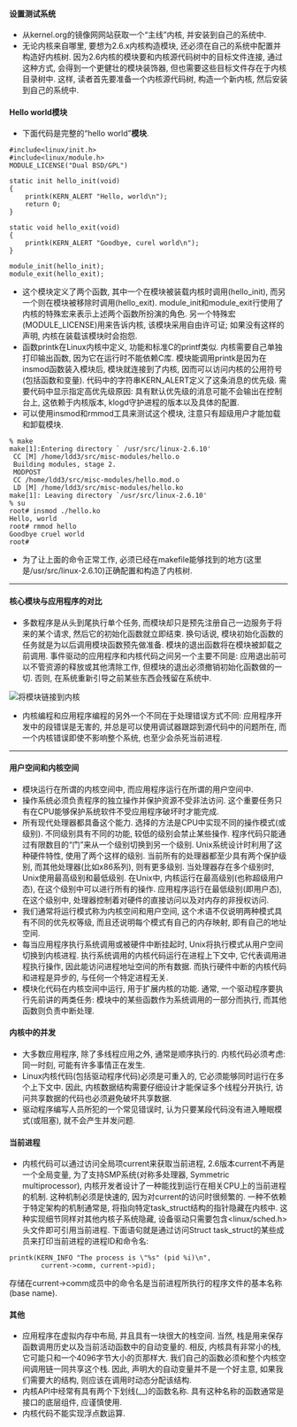 #### 设置测试系统

- 从kernel.org的镜像网网站获取一个“主线”内核, 并安装到自己的系统中. 
- 无论内核来自哪里, 要想为2.6.x内核构造模块, 还必须在自己的系统中配置并构造好内核树. 因为2.6内核的模块要和内核源代码树中的目标文件连接, 通过这种方式, 会得到一个更健壮的模块装饰器, 但也需要这些目标文件存在于内核目录树中. 这样, 读者首先要准备一个内核源代码树, 构造一个新内核, 然后安装到自己的系统中. 

#### Hello world模块

- 下面代码是完整的“hello world”**模块**. 

```
#include<linux/init.h>
#include<linux/module.h>
MODULE_LICENSE("Dual BSD/GPL")

static init hello_init(void)
{
    printk(KERN_ALERT "Hello, world\n");
    return 0;
}

static void hello_exit(void)
{
    printk(KERN_ALERT "Goodbye, curel world\n");
}

module_init(hello_init);
module_exit(hello_exit);
```
- 这个模块定义了两个函数, 其中一个在模块被装载内核时调用(hello_init), 而另一个则在模块被移除时调用(hello_exit). module_init和module_exit行使用了内核的特殊宏来表示上述两个函数所扮演的角色. 另一个特殊宏(MODULE_LICENSE)用来告诉内核, 该模块采用自由许可证; 如果没有这样的声明, 内核在装载该模块时会抱怨. 
- 函数printk在Linux内核中定义, 功能和标准C的printf类似. 内核需要自己单独打印输出函数, 因为它在运行时不能依赖C库. 模块能调用printk是因为在insmod函数装入模块后, 模块就连接到了内核, 因而可以访问内核的公用符号(包括函数和变量). 代码中的字符串KERN_ALERT定义了这条消息的优先级. 需要代码中显示指定高优先级原因: 具有默认优先级的消息可能不会输出在控制台上, 这依赖于内核版本, klogd守护进程的版本以及具体的配置. 
- 可以使用insmod和rmmod工具来测试这个模块, 注意只有超级用户才能加载和卸载模块. 

```
% make
make[1]:Entering directory ` /usr/src/linux-2.6.10'
 CC [M] /home/ldd3/src/misc-modules/hello.o
 Building modules, stage 2.
 MODPOST
 CC /home/ldd3/src/misc-modules/hello.mod.o
 LD [M] /home/ldd3/src/misc-modules/hello.ko 
make[1]: Leaving directory `/usr/src/linux-2.6.10'
% su
root# insmod ./hello.ko
Hello, world
root# rmmod hello
Goodbye cruel world
root#
```

- 为了让上面的命令正常工作, 必须已经在makefile能够找到的地方(这里是/usr/src/linux-2.6.10)正确配置和构造了内核树. 

---

#### 核心模块与应用程序的对比

- 多数程序是从头到尾执行单个任务, 而模块却只是预先注册自己一边服务于将来的某个请求, 然后它的初始化函数就立即结束. 换句话说, 模块初始化函数的任务就是为以后调用模块函数预先做准备. 模块的退出函数将在模块被卸载之前调用. 事件驱动的应用程序和内核代码之间另一个主要不同是: 应用退出前可以不管资源的释放或其他清除工作, 但模块的退出必须撤销初始化函数做的一切. 否则, 在系统重新引导之前某些东西会残留在系统中. 

![将模块链接到内核](images/1.PNG)

- 内核编程和应用程序编程的另外一个不同在于处理错误方式不同: 应用程序开发中的段错误是无害的, 并总是可以使用调试器跟踪到源代码中的问题所在, 而一个内核错误即使不影响整个系统, 也至少会杀死当前进程. 

---

#### 用户空间和内核空间

- 模块运行在所谓的内核空间中, 而应用程序运行在所谓的用户空间中. 
- 操作系统必须负责程序的独立操作并保护资源不受非法访问. 这个重要任务只有在CPU能够保护系统软件不受应用程序破坏时才能完成. 
- 所有现代处理器都具备这个能力. 选择的方法是CPU中实现不同的操作模式(或级别). 不同级别具有不同的功能, 较低的级别会禁止某些操作. 程序代码只能通过有限数目的“门”来从一个级别切换到另一个级别. Unix系统设计时利用了这种硬件特性, 使用了两个这样的级别. 当前所有的处理器都至少具有两个保护级别, 而其他处理器(比如x86系列), 则有更多级别. 当处理器存在多个级别时, Unix使用最高级别和最低级别. 在Unix中, 内核运行在最高级别(也称超级用户态), 在这个级别中可以进行所有的操作. 应用程序运行在最低级别(即用户态), 在这个级别中, 处理器控制着对硬件的直接访问以及对内存的非授权访问. 
- 我们通常将运行模式称为内核空间和用户空间, 这个术语不仅说明两种模式具有不同的优先权等级, 而且还说明每个模式有自己的内存映射, 即有自己的地址空间. 
- 每当应用程序执行系统调用或被硬件中断挂起时, Unix将执行模式从用户空间切换到内核进程. 执行系统调用的内核代码运行在进程上下文中, 它代表调用进程执行操作, 因此能访问进程地址空间的所有数据. 而执行硬件中断的内核代码和进程是异步的, 与任何一个特定进程无关. 
- 模块化代码在内核空间中运行, 用于扩展内核的功能. 通常, 一个驱动程序要执行先前讲的两类任务: 模块中的某些函数作为系统调用的一部分而执行, 而其他函数则负责中断处理. 

#### 内核中的并发

- 大多数应用程序, 除了多线程应用之外, 通常是顺序执行的. 内核代码必须考虑: 同一时刻, 可能有许多事情正在发生. 
- Linux内核代码(包括驱动程序代码)必须是可重入的, 它必须能够同时运行在多个上下文中. 因此, 内核数据结构需要仔细设计才能保证多个线程分开执行, 访问共享数据的代码也必须避免破坏共享数据. 
- 驱动程序编写人员所犯的一个常见错误时, 认为只要某段代码没有进入睡眠模式(或阻塞), 就不会产生并发问题. 

#### 当前进程

- 内核代码可以通过访问全局项current来获取当前进程, 2.6版本current不再是一个全局变量, 为了支持SMP系统(对称多处理器, Symmetric multiprocessor), 内核开发者设计了一种能找到运行在相关CPU上的当前进程的机制. 这种机制必须是快速的, 因为对current的访问时很频繁的. 一种不依赖于特定架构的机制通常是, 将指向特定task_struct结构的指针隐藏在内核中. 这种实现细节同样对其他内核子系统隐藏, 设备驱动只需要包含<linux/sched.h>头文件即可引用当前进程. 下面语句就是通过访问Struct task_struct的某些成员来打印当前进程的进程ID和命令名: 

```
printk(KERN_INFO "The process is \"%s" (pid %i)\n",
        current->comm, current->pid); 
```

存储在current->comm成员中的命令名是当前进程所执行的程序文件的基本名称(base name). 

#### 其他

- 应用程序在虚拟内存中布局, 并且具有一块很大的栈空间. 当然, 栈是用来保存函数调用历史以及当前活动函数中的自动变量的. 相反, 内核具有非常小的栈, 它可能只和一个4096字节大小的页那样大. 我们自己的函数必须和整个内核空间调用链一同共享这个栈. 因此, 声明大的自动变量并不是一个好主意, 如果我们需要大的结构, 则应该在调用时动态分配该结构. 
- 内核API中经常有具有两个下划线(__)的函数名称. 具有这种名称的函数通常是接口的底层组件, 应谨慎使用. 
- 内核代码不能实现浮点数运算. 